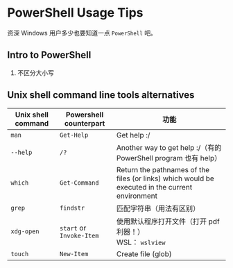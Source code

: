 # PowerShell Usage Tips

资深 Windows 用户多少也要知道一点 `PowerShell` 吧。

## Intro to PowerShell

1. 不区分大小写

## Unix shell command line tools alternatives

| Unix shell command | Powershell counterpart | 功能 |
| --- | --- | --- |
| `man` | `Get-Help` | Get help :/ |
| `--help` | `/?` | Another way to get help :/（有的 PowerShell program 也有 help）|
| `which` | `Get-Command` | Return  the  pathnames of the files (or links) which would be executed in the current environment |
| `grep` | `findstr` | 匹配字符串（用法有区别）|
| `xdg-open` | `start` or `Invoke-Item` | 使用默认程序打开文件（打开 pdf 利器！）<br>WSL： `wslview` |
| `touch` | `New-Item` | Create file (glob) |
